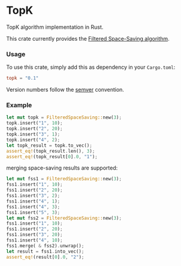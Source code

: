 # TopK

TopK algorithm implementation in Rust.

This crate currently provides the [Filtered Space-Saving algorithm](https://doi.org/10.1016/j.ins.2010.08.024).

### Usage

To use this crate, simply add this as dependency in your `Cargo.toml`:

```toml
topk = "0.1"
```

Version numbers follow the [semver](https://semver.org/) convention.

### Example

```rust
let mut topk = FilteredSpaceSaving::new(3);
topk.insert("1", 10);
topk.insert("2", 20);
topk.insert("3", 1);
topk.insert("4", 2);
let topk_result = topk.to_vec();
assert_eq!(topk_result.len(), 3);
assert_eq!(topk_result[0].0, "1");
```

merging space-saving results are supported:

```rust
let mut fss1 = FilteredSpaceSaving::new(3);
fss1.insert("1", 10);
fss1.insert("2", 20);
fss1.insert("3", 2);
fss1.insert("4", 1);
fss1.insert("4", 3);
fss1.insert("5", 3);
let mut fss2 = FilteredSpaceSaving::new(3);
fss1.insert("1", 10);
fss1.insert("2", 20);
fss1.insert("3", 20);
fss1.insert("4", 10);
fss1.merge( & fss2).unwrap();
let result = fss1.into_vec();
assert_eq!(result[0].0, "2");
```
